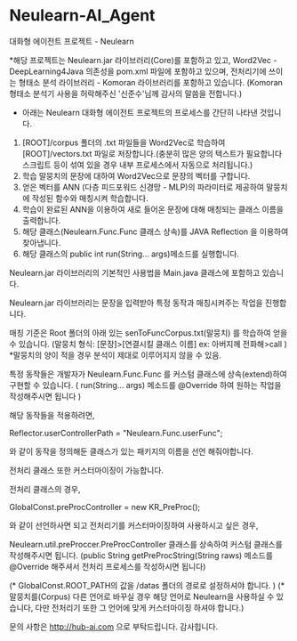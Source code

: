 # Neulearn-AI_Agent
대화형 에이전트 프로젝트 - Neulearn


*해당 프로젝트는 Neulearn.jar 라이브러리(Core)를 포함하고 있고,
Word2Vec - DeepLearning4Java 의존성을 pom.xml 파일에 포함하고 있으며,
전처리기에 쓰이는 형태소 분석 라이브러리 - Komoran 라이브러리를 포함하고 있습니다.
(Komoran 형태소 분석기 사용을 허락해주신 '신준수'님께 감사의 말씀을 전합니다.)
 
 

- 아래는 Neulearn 대화형 에이전트 프로젝트의 프로세스를 간단히 나타낸 것입니다.

1. [ROOT]/corpus 폴더의 .txt 파일들을 Word2Vec로 학습하여 [ROOT]/vectors.txt 파일로 저장합니다.(충분히 많은 양의 텍스트가 필요합니다 스크립트 등이 섞여 있을 경우 내부 프로세스에서 자동으로 처리됩니다.)
2. 학습 말뭉치의 문장에 대하여 Word2Vec으로 문장의 벡터를 구합니다.
3. 얻은 벡터를 ANN (다층 피드포워드 신경망 - MLP)의 파라미터로 제공하여 말뭉치에 작성된 함수와 매칭시켜 학습합니다.
4. 학습이 완료된 ANN을 이용하여 새로 들어온 문장에 대해 매칭되는 클래스 이름을 출력합니다.
5. 해당 클래스(Neulearn.Func.Func 클래스 상속)를 JAVA Reflection 을 이용하여 찾아냅니다.
6. 해당 클래스의 public int run(String... args)메소드를 실행합니다.



Neulearn.jar 라이브러리의 기본적인 사용법을 Main.java 클래스에 포함하고 있습니다.

Neulearn.jar 라이브러리는 문장을 입력받아 특정 동작과 매칭시켜주는 작업을 진행합니다.

매칭 기준은 Root 폴더의 아래 있는 senToFuncCorpus.txt(말뭉치) 를 학습하여 얻을 수 있습니다.
(말뭉치 형식: [문장]>[연결시킬 클래스 이름]
ex: 아버지께 전화해>call
)
*말뭉치의 양이 적을 경우 분석이 제대로 이루어지지 않을 수 있음.

특정 동작들은 개발자가 Neulearn.Func.Func 를 커스텀 클래스에 상속(extend)하여 구현할 수 있습니다.
( run(String... args) 메소드를 @Override 하여 원하는 작업을 작성해주시면 됩니다 )

해당 동작들을 적용하려면, 

Reflector.userControllerPath = "Neulearn.Func.userFunc";

와 같이 동작을 정의해둔 클래스가 있는 패키지의 이름을 선언 해줘야합니다.

전처리 클래스 또한 커스터마이징이 가능합니다.

전처리 클래스의 경우,

GlobalConst.preProcController = new KR_PreProc();

와 같이 선언하사면 되고 전처리기를 커스터마이징하여 사용하시고 싶은 경우,

Neulearn.util.preProccer.PreProcController 클래스를 상속하여 커스텀 클래스를 작성해주시면 됩니다.
(public String getPreProcString(String raws) 메소드를 @Override 해주셔서 전처리 프로세스를 작성하시면 됩니다)


(* GlobalConst.ROOT_PATH의 값을 /datas 폴더의 경로로 설정하셔야 합니다. )
(* 말뭉치를(Corpus) 다른 언어로 바꾸실 경우 해당 언어로 Neulearn을 사용하실 수 있습니다, 다만 전처리기 또한 그 언어에 맞게 커스터마이징 하셔야 합니다.)

문의 사항은 http://hub-ai.com 으로 부탁드립니다. 감사힙니다.

